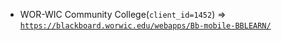  - WOR-WIC Community College(`client_id=1452`) => [`https://blackboard.worwic.edu/webapps/Bb-mobile-BBLEARN/`](https://blackboard.worwic.edu/webapps/Bb-mobile-BBLEARN/)

